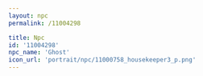 ```yaml
---
layout: npc
permalink: /11004298

title: Npc
id: '11004298'
npc_name: 'Ghost'
icon_url: 'portrait/npc/11000758_housekeeper3_p.png'
---
```

